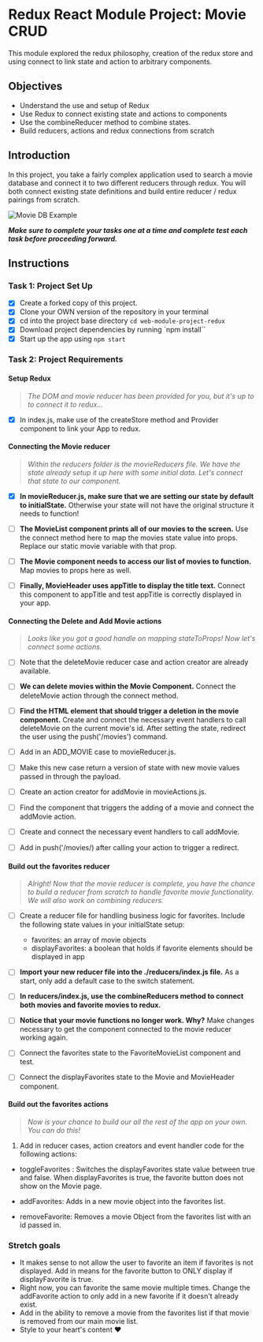 # Redux React Module Project: Movie CRUD

This module explored the redux philosophy, creation of the redux store and using connect to link state and action to arbitrary components.

## Objectives

-   Understand the use and setup of Redux
-   Use Redux to connect existing state and actions to components
-   Use the combineReducer method to combine states.
-   Build reducers, actions and redux connections from scratch

## Introduction

In this project, you take a fairly complex application used to search a movie database and connect it to two different reducers through redux. You will both connect existing state definitions and build entire reducer / redux pairings from scratch.

![Movie DB Example](project-goals.gif)

**_Make sure to complete your tasks one at a time and complete test each task before proceeding forward._**

## Instructions

### Task 1: Project Set Up

-   [x] Create a forked copy of this project.
-   [x] Clone your OWN version of the repository in your terminal
-   [x] cd into the project base directory `cd web-module-project-redux`
-   [x] Download project dependencies by running `npm install``
-   [x] Start up the app using `npm start`

### Task 2: Project Requirements

#### Setup Redux

> _The DOM and movie reducer has been provided for you, but it's up to to connect it to redux..._

-   [x] In index.js, make use of the createStore method and Provider component to link your App to redux.

#### Connecting the Movie reducer

> _Within the reducers folder is the movieReducers file. We have the state already setup it up here with some initial data. Let's connect that state to our component._

-   [x] **In movieReducer.js, make sure that we are setting our state by default to initialState.** Otherwise your state will not have the original structure it needs to function!

-   [ ] **The MovieList component prints all of our movies to the screen.** Use the connect method here to map the movies state value into props. Replace our static movie variable with that prop.

-   [ ] **The Movie component needs to access our list of movies to function.** Map movies to props here as well.

-   [ ] **Finally, MovieHeader uses appTitle to display the title text.** Connect this component to appTitle and test appTitle is correctly displayed in your app.

#### Connecting the Delete and Add Movie actions

> _Looks like you got a good handle on mapping stateToProps! Now let's connect some actions._

-   [ ] Note that the deleteMovie reducer case and action creator are already available.

-   [ ] **We can delete movies within the Movie Component.** Connect the deleteMovie action through the connect method.

-   [ ] **Find the HTML element that should trigger a deletion in the movie component.** Create and connect the necessary event handlers to call deleteMovie on the current movie's id. After setting the state, redirect the user using the push('/movies') command.

-   [ ] Add in an ADD_MOVIE case to movieReducer.js.
-   [ ] Make this new case return a version of state with new movie values passed in through the payload.
-   [ ] Create an action creator for addMovie in movieActions.js.
-   [ ] Find the component that triggers the adding of a movie and connect the addMovie action.
-   [ ] Create and connect the necessary event handlers to call addMovie.
-   [ ] Add in push('/movies/) after calling your action to trigger a redirect.

#### Build out the favorites reducer

> _Alright! Now that the movie reducer is complete, you have the chance to build a reducer from scratch to handle favorite movie functionality. We will also work on combining reducers._

-   [ ] Create a reducer file for handling business logic for favorites. Include the following state values in your initialState setup:

    -   favorites: an array of movie objects
    -   displayFavorites: a boolean that holds if favorite elements should be displayed in app

-   [ ] **Import your new reducer file into the ./reducers/index.js file.** As a start, only add a default case to the switch statement.

-   [ ] **In reducers/index.js, use the combineReducers method to connect both movies and favorite movies to redux.**

-   [ ] **Notice that your movie functions no longer work. Why?** Make changes necessary to get the component connected to the movie reducer working again.

-   [ ] Connect the favorites state to the FavoriteMovieList component and test.

-   [ ] Connect the displayFavorites state to the Movie and MovieHeader component.

#### Build out the favorites actions

> _Now is your chance to build our all the rest of the app on your own. You can do this!_

1. Add in reducer cases, action creators and event handler code for the following actions:

-   toggleFavorites : Switches the displayFavorites state value between true and false. When displayFavorites is true, the favorite button does not show on the Movie page.

-   addFavorites: Adds in a new movie object into the favorites list.
-   removeFavorite: Removes a movie Object from the favorites list with an id passed in.

### Stretch goals

-   It makes sense to not allow the user to favorite an item if favorites is not displayed. Add in means for the favorite button to ONLY display if displayFavorite is true.
-   Right now, you can favorite the same movie multiple times. Change the addFavorite action to only add in a new favorite if it doesn't already exist.
-   Add in the ability to remove a movie from the favorites list if that movie is removed from our main movie list.
-   Style to your heart's content ❤️
